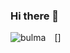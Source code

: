 ### Hi there 👋
[<img align="left" alt="bulma" src="https://github.dev/Jonathan-HETEAU/Jonathan-HETEAU/blob/b432609ec1105a5f199ceddee8d59beaa22fe4d3/img/bulma-plain.svg#L1" style="padding-right:11px;" />]

<!--
**Jonathan-HETEAU/Jonathan-HETEAU** is a ✨ _special_ ✨ repository because its `README.md` (this file) appears on your GitHub profile.

Here are some ideas to get you started:

- 🔭 I’m currently working on ...
- 🌱 I’m currently learning ...
- 👯 I’m looking to collaborate on ...
- 🤔 I’m looking for help with ...
- 💬 Ask me about ...
- 📫 How to reach me: ...
- 😄 Pronouns: ...
- ⚡ Fun fact: ...
-->
